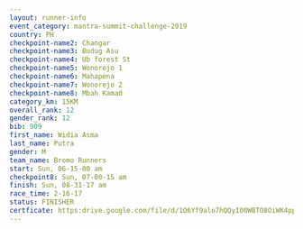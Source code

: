 ```yaml
---
layout: runner-info 
event_category: mantra-summit-challenge-2019 
country: PH
checkpoint-name2: Changar
checkpoint-name3: Budug Asu
checkpoint-name4: Ub forest St
checkpoint-name5: Wonorejo 1
checkpoint-name6: Mahapena
checkpoint-name7: Wonorejo 2
checkpoint-name8: Mbah Kamad
category_km: 15KM 
overall_rank: 12
gender_rank: 12
bib: 909
first_name: Widia Asma
last_name: Putra
gender: M
team_name: Bromo Runners
start: Sun, 06-15-00 am
checkpoint8: Sun, 07-00-15 am
finish: Sun, 08-31-17 am
race_time: 2-16-17
status: FINISHER
certficate: https:drive.google.com/file/d/1O6Yf9alo7hQQyI00WBTO8OiWK4ppGNGZ/view?usp=sharing
---
```

